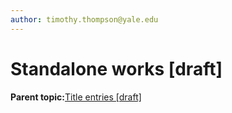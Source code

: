 ```yaml
---
author: timothy.thompson@yale.edu
---
```


# Standalone works \[draft\]

**Parent topic:**[Title entries \[draft\]](../../concepts/title_entries.md)


